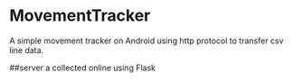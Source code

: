 # MovementTracker
A simple movement tracker on Android
using http protocol to transfer csv line data.

##server
a collected online using Flask
